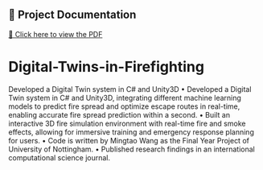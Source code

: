 ## 📄 Project Documentation
[📑 Click here to view the PDF]([https://github.com/your-username/your-repo/blob/main/docs/project-description.pdf](https://github.com/superw23/Digital-Twins-in-Firefighting/blob/main/Project-description.pdf))
# Digital-Twins-in-Firefighting
Developed a Digital Twin system in C# and Unity3D
•	Developed a Digital Twin system in C# and Unity3D, integrating different machine learning models to predict fire spread and optimize escape routes in real-time, enabling accurate fire spread prediction within a second.
•	Built an interactive 3D fire simulation environment with real-time fire and smoke effects, allowing for immersive training and emergency response planning for users.
•	Code is written by Mingtao Wang as the Final Year Project of University of Nottingham. 
•	Published research findings in an international computational science journal.
